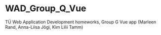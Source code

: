 # WAD_Group_Q_Vue
TÜ Web Application Development homeworks, Group G Vue app (Marleen Rand, Anna-Liisa Jõgi, Kim Lilii Tamm) 
